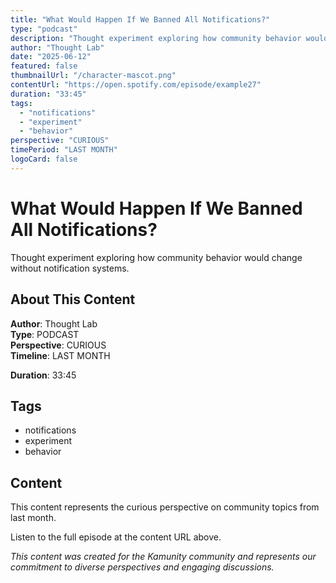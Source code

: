 ```yaml
---
title: "What Would Happen If We Banned All Notifications?"
type: "podcast"
description: "Thought experiment exploring how community behavior would change without notification systems."
author: "Thought Lab"
date: "2025-06-12"
featured: false
thumbnailUrl: "/character-mascot.png"
contentUrl: "https://open.spotify.com/episode/example27"
duration: "33:45"
tags:
  - "notifications"
  - "experiment"
  - "behavior"
perspective: "CURIOUS"
timePeriod: "LAST MONTH"
logoCard: false
---
```

# What Would Happen If We Banned All Notifications?

Thought experiment exploring how community behavior would change without notification systems.

## About This Content

**Author**: Thought Lab  
**Type**: PODCAST  
**Perspective**: CURIOUS  
**Timeline**: LAST MONTH  

**Duration**: 33:45  

## Tags

- notifications
- experiment
- behavior

## Content

This content represents the curious perspective on community topics from last month. 


Listen to the full episode at the content URL above.



*This content was created for the Kamunity community and represents our commitment to diverse perspectives and engaging discussions.*
